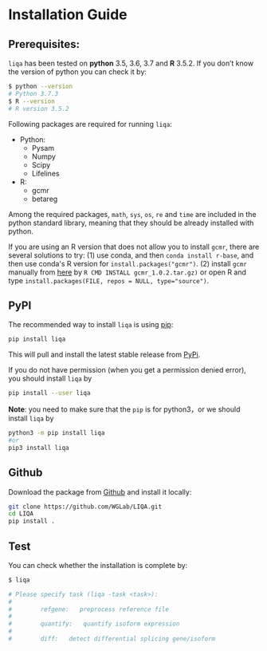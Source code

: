 # Installation Guide

## Prerequisites:

`liqa` has been tested on **python** 3.5, 3.6, 3.7 and **R** 3.5.2. If you don’t know the version of python you can check it by:
```bash
$ python --version
# Python 3.7.3
$ R --version
# R version 3.5.2
```

Following packages are required for running `liqa`: 

  - Python:
    * Pysam
    * Numpy
    * Scipy
    * Lifelines
  - R:
    * gcmr
    * betareg

Among the required packages, `math`, `sys`, `os`, `re` and `time` are included in the python standard library, meaning that they should be already installed with python.

If you are using an R version that does not allow you to install `gcmr`, there are several solutions to try: (1) use conda, and then `conda install r-base`, and then use conda's R version for `install.packages("gcmr")`. (2) install `gcmr` manually from [here](https://cran.r-project.org/src/contrib/Archive/gcmr/) by `R CMD INSTALL gcmr_1.0.2.tar.gz)` or open R and type
`install.packages(FILE, repos = NULL, type="source")`.

## PyPI  
The recommended way to install `liqa` is using [pip](https://pip.pypa.io/en/stable/):

```bash
pip install liqa
```
This will pull and install the latest stable release from [PyPi](https://pypi.org/).

If you do not have permission (when you get a permission denied error), you should install `liqa` by 

```bash
pip install --user liqa
```

**Note**: you need to make sure that the `pip` is for python3，or we should install `liqa` by
```bash 
python3 -m pip install liqa 
#or
pip3 install liqa
```


## Github  
Download the package from [Github](https://github.com/WGLab/LIQA) and install it locally:

```bash
git clone https://github.com/WGLab/LIQA.git
cd LIQA
pip install .
```

## Test
You can check whether the installation is complete by:
```bash
$ liqa

# Please specify task (liqa -task <task>):
#
#        refgene:   preprocess reference file
#
#        quantify:   quantify isoform expression
#
#        diff:   detect differential splicing gene/isoform

```
